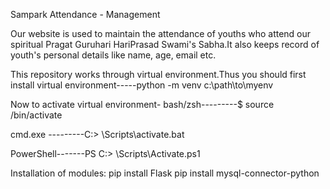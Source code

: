 Sampark Attendance - Management

Our website is used to maintain the attendance of youths who attend our spiritual Pragat Guruhari HariPrasad Swami's Sabha.It also keeps record of youth's personal details like name, age, email etc.

This repository works through virtual environment.Thus you should first install virtual environment-----python -m venv c:\path\to\myenv

Now to activate virtual environment-
bash/zsh---------$ source <venv>/bin/activate

cmd.exe ---------C:\> <venv>\Scripts\activate.bat

PowerShell-------PS C:\> <venv>\Scripts\Activate.ps1

Installation of modules:
pip install Flask 
pip install mysql-connector-python